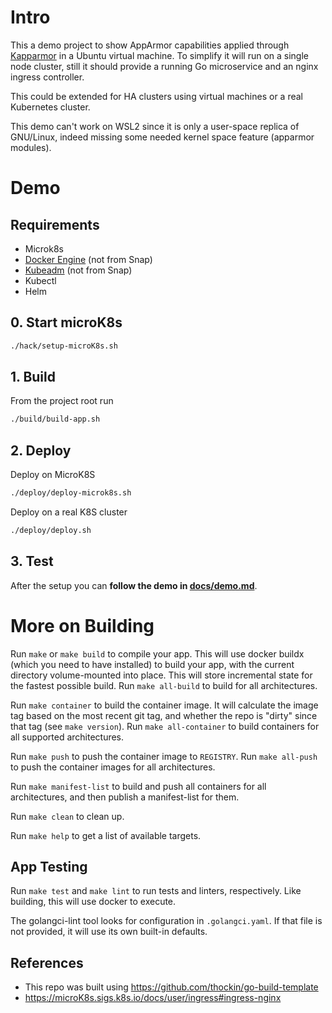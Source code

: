 # Intro
This a demo project to show AppArmor capabilities applied through [Kapparmor](https://github.com/tuxerrante/kapparmor) in a Ubuntu virtual machine.
To simplify it will run on a single node cluster, still it should provide a running Go microservice and an nginx ingress controller.

This could be extended for HA clusters using virtual machines or a real Kubernetes cluster.

This demo can't work on WSL2 since it is only a user-space replica of GNU/Linux, indeed missing some needed kernel space feature (apparmor modules).

# Demo

## Requirements
- Microk8s
- [Docker Engine](https://docs.docker.com/engine/install/ubuntu/#set-up-the-repository) (not from Snap)
- [Kubeadm](https://kubernetes.io/docs/setup/production-environment/tools/kubeadm/install-kubeadm/#installing-kubeadm-kubelet-and-kubectl) (not from Snap)
- Kubectl
- Helm

## 0. Start microK8s

```bash
./hack/setup-microK8s.sh
```

## 1. Build
From the project root run
```bash
./build/build-app.sh
```

## 2. Deploy
Deploy on MicroK8S
```bash
./deploy/deploy-microk8s.sh
```

Deploy on a real K8S cluster
```bash
./deploy/deploy.sh
```

## 3. Test
After the setup you can **follow the demo in [docs/demo.md](docs/demo.md)**.

# More on Building 

Run `make` or `make build` to compile your app.  This will use docker buildx
(which you need to have installed) to build your app, with the current
directory volume-mounted into place.  This will store incremental state for the
fastest possible build.  Run `make all-build` to build for all architectures.

Run `make container` to build the container image.  It will calculate the image
tag based on the most recent git tag, and whether the repo is "dirty" since
that tag (see `make version`).  Run `make all-container` to build containers
for all supported architectures.

Run `make push` to push the container image to `REGISTRY`.  Run `make all-push`
to push the container images for all architectures.

Run `make manifest-list` to build and push all containers for all
architectures, and then publish a manifest-list for them.

Run `make clean` to clean up.

Run `make help` to get a list of available targets.

## App Testing

Run `make test` and `make lint` to run tests and linters, respectively.  Like
building, this will use docker to execute.

The golangci-lint tool looks for configuration in `.golangci.yaml`.  If that
file is not provided, it will use its own built-in defaults.

## References
- This repo was built using https://github.com/thockin/go-build-template
- https://microK8s.sigs.k8s.io/docs/user/ingress#ingress-nginx
